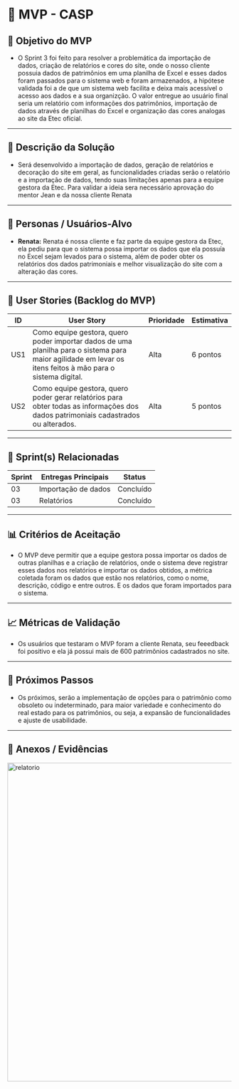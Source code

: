 # 📌 MVP - CASP

## 🎯 Objetivo do MVP

- O Sprint 3 foi feito para resolver a problemática da importação de dados, criação de relatórios e cores do site, onde o nosso cliente possuia dados de patrimônios em uma planilha de Excel e esses dados foram passados para o sistema web e foram armazenados, a hipótese validada foi a de que um sistema web facilita e deixa mais acessível o acesso aos dados e a sua organizção. O valor entregue ao usuário final seria um relatório com informações dos patrimônios, importação de dados através de planilhas do Excel e organização das cores analogas ao site da Etec oficial.

---

## 📝 Descrição da Solução

- Será desenvolvido a importação de dados, geração de relatórios e decoração do site em geral, as funcionalidades criadas serão o relatório e a importação de dados, tendo suas limitações apenas para a equipe gestora da Etec. Para validar a ideia sera necessário aprovação do mentor Jean e da nossa cliente Renata

---

## 👥 Personas / Usuários-Alvo
- **Renata:** Renata é nossa cliente e faz parte da equipe gestora da Etec, ela pediu para que o sistema possa importar os dados que ela possuía no Excel sejam levados para o sistema, além de poder obter os relatórios dos dados patrimoniais e melhor visualização do site com a alteração das cores.  


---

## 🔑 User Stories (Backlog do MVP)
| ID  | User Story                                                                 | Prioridade | Estimativa |
|-----|-----------------------------------------------------------------------------|------------|------------|
| US1 | Como equipe gestora, quero poder importar dados de uma planilha para o sistema para maior agilidade em levar os itens feitos à mão para o sistema digital.         | Alta       | 6 pontos   |
| US2 | Como equipe gestora, quero poder gerar relatórios para obter todas as informações dos dados patrimoniais cadastrados ou alterados.         | Alta      | 5 pontos   |

---

## 📅 Sprint(s) Relacionadas
| Sprint | Entregas Principais                          | Status   |
|--------|----------------------------------------------|----------|
| 03     | Importação de dados                      | Concluído|
| 03     | Relatórios                          | Concluído |

---

## 📊 Critérios de Aceitação

- O MVP deve permitir que a equipe gestora possa importar os dados de outras planilhas e a criação de relatórios, onde o sistema deve registrar esses dados nos relatórios e importar os dados obtidos, a métrica coletada foram os dados que estão nos relatórios, como o nome, descrição, código e entre outros. E os dados que foram importados para o sistema.

---

## 📈 Métricas de Validação

- Os usuários que testaram o MVP foram a cliente Renata, seu feeedback foi positivo e ela já possui mais de 600 patrimônios cadastrados no site.

---

## 🚀 Próximos Passos

- Os próximos, serão a implementação de opções para o patrimônio como obsoleto ou indeterminado, para maior variedade e conhecimento do real estado para os patrimônios, ou seja, a expansão de funcionalidades e ajuste de usabilidade.

---

## 📂 Anexos / Evidências
<img width="1011" height="716" alt="relatorio" src="https://github.com/user-attachments/assets/5de67f8a-39d5-4114-be98-bfefbb1befc1" />


